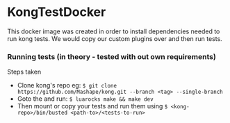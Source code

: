 # KongTestDocker

This docker image was created in order to install dependencies needed to run kong tests.
We would copy our custom plugins over and then run tests.

### Running tests (in theory - tested with out own requirements)
Steps taken
- Clone kong's repo eg: ```$ git clone https://github.com/Mashape/kong.git --branch <tag> --single-branch ```
- Goto the <kong-repo> and run: ```$ luarocks make && make dev ```
- Then mount or copy your tests and run them using ```$ <kong-repo>/bin/busted <path-to>/<tests-to-run> ```
 
